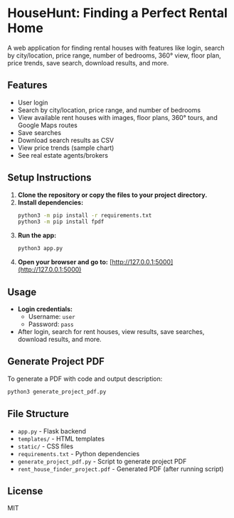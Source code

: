 # HouseHunt: Finding a Perfect Rental Home

A web application for finding rental houses with features like login, search by city/location, price range, number of bedrooms, 360° view, floor plan, price trends, save search, download results, and more.

## Features
- User login
- Search by city/location, price range, and number of bedrooms
- View available rent houses with images, floor plans, 360° tours, and Google Maps routes
- Save searches
- Download search results as CSV
- View price trends (sample chart)
- See real estate agents/brokers

## Setup Instructions
1. **Clone the repository or copy the files to your project directory.**
2. **Install dependencies:**
   ```sh
   python3 -m pip install -r requirements.txt
   python3 -m pip install fpdf
   ```
3. **Run the app:**
   ```sh
   python3 app.py
   ```
4. **Open your browser and go to:**
   [http://127.0.0.1:5000](http://127.0.0.1:5000)

## Usage
- **Login credentials:**
  - Username: `user`
  - Password: `pass`
- After login, search for rent houses, view results, save searches, download results, and more.

## Generate Project PDF
To generate a PDF with code and output description:
```sh
python3 generate_project_pdf.py
```

## File Structure
- `app.py` - Flask backend
- `templates/` - HTML templates
- `static/` - CSS files
- `requirements.txt` - Python dependencies
- `generate_project_pdf.py` - Script to generate project PDF
- `rent_house_finder_project.pdf` - Generated PDF (after running script)

## License
MIT 